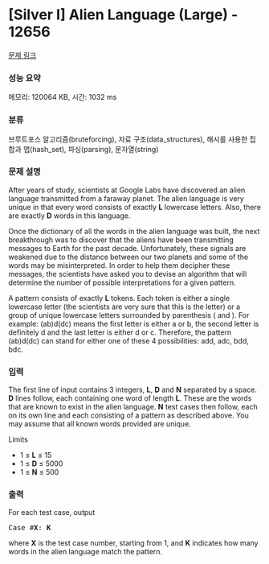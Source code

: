 # [Silver I] Alien Language (Large) - 12656 

[문제 링크](https://www.acmicpc.net/problem/12656) 

### 성능 요약

메모리: 120064 KB, 시간: 1032 ms

### 분류

브루트포스 알고리즘(bruteforcing), 자료 구조(data_structures), 해시를 사용한 집합과 맵(hash_set), 파싱(parsing), 문자열(string)

### 문제 설명

<p>After years of study, scientists at Google Labs have discovered an alien language transmitted from a faraway planet. The alien language is very unique in that every word consists of exactly <strong>L</strong> lowercase letters. Also, there are exactly <strong>D</strong> words in this language.</p>

<p>Once the dictionary of all the words in the alien language was built, the next breakthrough was to discover that the aliens have been transmitting messages to Earth for the past decade. Unfortunately, these signals are weakened due to the distance between our two planets and some of the words may be misinterpreted. In order to help them decipher these messages, the scientists have asked you to devise an algorithm that will determine the number of possible interpretations for a given pattern.</p>

<p>A pattern consists of exactly <strong>L</strong> tokens. Each token is either a single lowercase letter (the scientists are very sure that this is the letter) or a group of unique lowercase letters surrounded by parenthesis ( and ). For example: (ab)d(dc) means the first letter is either a or b, the second letter is definitely d and the last letter is either d or c. Therefore, the pattern (ab)d(dc) can stand for either one of these 4 possibilities: add, adc, bdd, bdc.</p>

### 입력 

 <p>The first line of input contains 3 integers, <strong>L</strong>, <strong>D</strong> and <strong>N</strong> separated by a space. <strong>D</strong> lines follow, each containing one word of length <strong>L</strong>. These are the words that are known to exist in the alien language. <strong>N</strong> test cases then follow, each on its own line and each consisting of a pattern as described above. You may assume that all known words provided are unique.</p>

<p>Limits</p>

<ul>
	<li>1 ≤ <strong>L</strong> ≤ 15</li>
	<li>1 ≤ <strong>D</strong> ≤ 5000</li>
	<li>1 ≤ <strong>N</strong> ≤ 500</li>
</ul>

### 출력 

 <p>For each test case, output </p>

<pre>Case #<strong>X</strong>: <strong>K</strong></pre>

<p>where <strong>X</strong> is the test case number, starting from 1, and <strong>K</strong> indicates how many words in the alien language match the pattern.</p>

